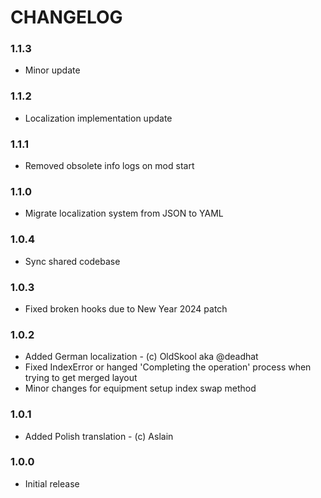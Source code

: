 # CHANGELOG

### 1.1.3

- Minor update

### 1.1.2

- Localization implementation update

### 1.1.1

- Removed obsolete info logs on mod start

### 1.1.0

- Migrate localization system from JSON to YAML

### 1.0.4

- Sync shared codebase

### 1.0.3

- Fixed broken hooks due to New Year 2024 patch

### 1.0.2

- Added German localization - (c) OldSkool aka @deadhat
- Fixed IndexError or hanged 'Completing the operation' process when trying to get merged layout
- Minor changes for equipment setup index swap method 

### 1.0.1

- Added Polish translation - (c) Aslain

### 1.0.0

- Initial release

